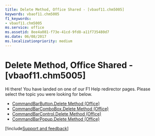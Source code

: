 ```yaml
---
title: Delete Method, Office Shared - [vbaof11.chm5005]
keywords: vbaof11.chm5005
f1_keywords:
- vbaof11.chm5005
ms.service: office
ms.assetid: 8ee4a081-f73e-41cd-9fd8-a11f735480d7
ms.date: 06/08/2017
ms.localizationpriority: medium
---
```



# Delete Method, Office Shared - [vbaof11.chm5005]

Hi there! You have landed on one of our F1 Help redirector pages. Please select the topic you were looking for below.

- [CommandBarButton.Delete Method (Office)](https://msdn.microsoft.com/library/af94a209-b651-442f-8fa3-3a6436833d15%28Office.15%29.aspx)
- [CommandBarComboBox.Delete Method (Office)](https://msdn.microsoft.com/library/7b84c512-24e2-f159-100b-5234fc78fcf0%28Office.15%29.aspx)
- [CommandBarControl.Delete Method (Office)](https://msdn.microsoft.com/library/eca4abea-092b-0c11-1040-7132318b1bea%28Office.15%29.aspx)
- [CommandBarPopup.Delete Method (Office)](https://msdn.microsoft.com/library/65ec78a1-9f8f-fbd7-3611-c788f3e8566d%28Office.15%29.aspx)

[!include[Support and feedback](~/includes/feedback-boilerplate.md)]